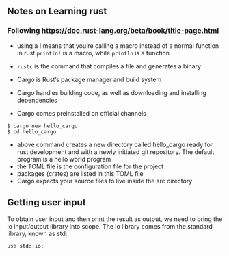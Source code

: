 ## Notes on Learning rust

### Following https://doc.rust-lang.org/beta/book/title-page.html

- using a ! means that you’re calling a macro instead of a normal function in rust
`println!` is a macro, while `println` is a function

- `rustc` is the command that compiles a file and generates a binary
- Cargo is Rust’s package manager and build system
- Cargo handles building code, as well as downloading and installing dependencies
- Cargo comes preinstalled on official channels

```
$ cargo new hello_cargo
$ cd hello_cargo
```

- above command creates a new directory called hello_cargo ready for rust development and with a newly initiated git repository. The default program is a hello world program
- the TOML file is the configuration file for the project
- packages (crates) are listed in this TOML file
- Cargo expects your source files to live inside the src directory

## Getting user input

To obtain user input and then print the result as output, we need to bring the io input/output library into scope. The io library comes from the standard library, known as std:


`use std::io;`